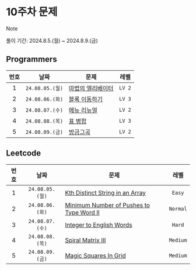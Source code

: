 # 10주차 문제

> [!NOTE]
> 풀이 기간: 2024.8.5.(월) ~ 2024.8.9.(금)

## Programmers

| 번호  |      날짜       | 문제                                                                                  |  레벨  |
| :---: | :-------------: | ------------------------------------------------------------------------------------- | :----: |
|   1   | `24.08.05.(월)` | [마법의 엘리베이터](https://school.programmers.co.kr/learn/courses/30/lessons/148653) | `LV 2` |
|   2   | `24.08.06.(화)` | [블록 이동하기](https://school.programmers.co.kr/learn/courses/30/lessons/60063)      | `LV 3` |
|   3   | `24.08.07.(수)` | [메뉴 리뉴얼](https://school.programmers.co.kr/learn/courses/30/lessons/72411)        | `LV 2` |
|   4   | `24.08.08.(목)` | [표 병합](https://school.programmers.co.kr/learn/courses/30/lessons/150366)           | `LV 3` |
|   5   | `24.08.09.(금)` | [방금그곡](https://school.programmers.co.kr/learn/courses/30/lessons/17683)           | `LV 2` |

## Leetcode

| 번호  |      날짜       | 문제                                                                                                                                                                    |   레벨   |
| :---: | :-------------: | ----------------------------------------------------------------------------------------------------------------------------------------------------------------------- | :------: |
|   1   | `24.08.05.(월)` | [Kth Distinct String in an Array](https://leetcode.com/problems/kth-distinct-string-in-an-array/description/?envType=daily-question&envId=2024-08-05)                   |  `Easy`  |
|   2   | `24.08.06.(화)` | [Minimum Number of Pushes to Type Word II](https://leetcode.com/problems/minimum-number-of-pushes-to-type-word-ii/description/?envType=daily-question&envId=2024-08-06) | `Normal` |
|   3   | `24.08.07.(수)` | [Integer to English Words](https://leetcode.com/problems/integer-to-english-words/description/?envType=daily-question&envId=2024-08-07)                                 |  `Hard`  |
|   4   | `24.08.08.(목)` | [Spiral Matrix III](https://leetcode.com/problems/spiral-matrix-iii/description/?envType=daily-question&envId=2024-08-08)                                               | `Medium` |
|   5   | `24.08.09.(금)` | [Magic Squares In Grid](https://leetcode.com/problems/magic-squares-in-grid/description/?envType=daily-question&envId=2024-08-09)                                       | `Medium` |
